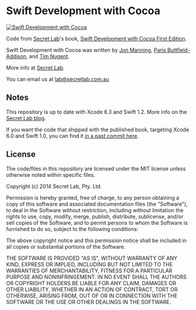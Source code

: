 # Swift Development with Cocoa

[![Swift Development with Cocoa](http://f.cl.ly/items/0a0K312x1s1b2p3f2l3G/swift1sted.gif)](http://www.secretlab.com.au/books)

Code from [Secret Lab](http://www.secretlab.com.au)'s book, [Swift Development with Cocoa First Edition](http://shop.oreilly.com/product/0636920034285.do).

Swift Development with Cocoa was written by [Jon Manning](http://twitter.com/desplesda), [Paris Buttfield-Addison](http://www.paris.id.au), and [Tim Nugent](http://lonely.coffee).

More info at [Secret Lab](http://www.secretlab.com.au/books/swift-development-with-cocoa).

You can email us at [lab@secretlab.com.au](mailto:lab@secretlab.com.au)

## Notes
This repository is up to date with Xcode 6.3 and Swift 1.2. More info on the [Secret Lab blog](http://www.secretlab.com.au/blog/swift-development-with-cocoa-addendum).

If you want the code that shipped with the published book, targeting Xcode 6.0 and Swift 1.0, you can find it [in a past commit here](https://github.com/thesecretlab/SwiftDevelopmentWithCocoa1stEd/tree/aac9af63a7d3c2f37db672582bac4b0354ab57bd).

## License

The code/files in this repository are licensed under the MIT license unless otherwise noted within specific files.

Copyright (c) 2014 Secret Lab, Pty. Ltd.

Permission is hereby granted, free of charge, to any person obtaining a copy of this software and associated documentation files (the "Software"), to deal in the Software without restriction, including without limitation the rights to use, copy, modify, merge, publish, distribute, sublicense, and/or sell copies of the Software, and to permit persons to whom the Software is furnished to do so, subject to the following conditions:

The above copyright notice and this permission notice shall be included in all copies or substantial portions of the Software.

THE SOFTWARE IS PROVIDED "AS IS", WITHOUT WARRANTY OF ANY KIND, EXPRESS OR IMPLIED, INCLUDING BUT NOT LIMITED TO THE WARRANTIES OF MERCHANTABILITY, FITNESS FOR A PARTICULAR PURPOSE AND NONINFRINGEMENT. IN NO EVENT SHALL THE AUTHORS OR COPYRIGHT HOLDERS BE LIABLE FOR ANY CLAIM, DAMAGES OR OTHER LIABILITY, WHETHER IN AN ACTION OF CONTRACT, TORT OR OTHERWISE, ARISING FROM, OUT OF OR IN CONNECTION WITH THE SOFTWARE OR THE USE OR OTHER DEALINGS IN THE SOFTWARE.
